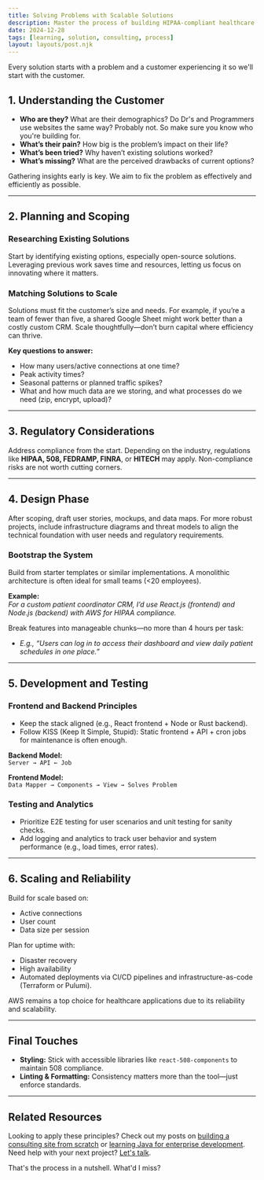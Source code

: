 ```yaml
---
title: Solving Problems with Scalable Solutions
description: Master the process of building HIPAA-compliant healthcare web apps. From customer research to production deployment, learn how to design scalable solutions that meet regulatory requirements.
date: 2024-12-28
tags: [learning, solution, consulting, process]
layout: layouts/post.njk
---
```


Every solution starts with a problem and a customer experiencing it so we'll start with the customer.

## 1. Understanding the Customer

- **Who are they?** What are their demographics?  Do Dr's and Programmers use websites the same way? Probably not. So make sure you know who you're building for. 
- **What’s their pain?** How big is the problem’s impact on their life?  
- **What’s been tried?** Why haven’t existing solutions worked?  
- **What’s missing?** What are the perceived drawbacks of current options?

Gathering insights early is key. We aim to fix the problem as effectively and efficiently as possible.

---

## 2. Planning and Scoping

### Researching Existing Solutions  
Start by identifying existing options, especially open-source solutions. Leveraging previous work saves time and resources, letting us focus on innovating where it matters.

### Matching Solutions to Scale  
Solutions must fit the customer’s size and needs. For example, if you’re a team of fewer than five, a shared Google Sheet might work better than a costly custom CRM. Scale thoughtfully—don’t burn capital where efficiency can thrive.

**Key questions to answer:**  
- How many users/active connections at one time?  
- Peak activity times?  
- Seasonal patterns or planned traffic spikes?  
- What and how much data are we storing, and what processes do we need (zip, encrypt, upload)?  

---

## 3. Regulatory Considerations  
Address compliance from the start. Depending on the industry, regulations like **HIPAA, 508, FEDRAMP, FINRA**, or **HITECH** may apply. Non-compliance risks are not worth cutting corners.

---

## 4. Design Phase  

After scoping, draft user stories, mockups, and data maps. For more robust projects, include infrastructure diagrams and threat models to align the technical foundation with user needs and regulatory requirements.

### Bootstrap the System  
Build from starter templates or similar implementations. A monolithic architecture is often ideal for small teams (<20 employees). 

**Example:**  
*For a custom patient coordinator CRM, I’d use React.js (frontend) and Node.js (backend) with AWS for HIPAA compliance.*  

Break features into manageable chunks—no more than 4 hours per task:  
- *E.g., “Users can log in to access their dashboard and view daily patient schedules in one place.”*

---

## 5. Development and Testing  

### Frontend and Backend Principles  
- Keep the stack aligned (e.g., React frontend + Node or Rust backend).  
- Follow KISS (Keep It Simple, Stupid): Static frontend + API + cron jobs for maintenance is often enough.  

**Backend Model:**  
`Server → API ← Job`  

**Frontend Model:**  
`Data Mapper → Components → View → Solves Problem`  

### Testing and Analytics  
- Prioritize E2E testing for user scenarios and unit testing for sanity checks.  
- Add logging and analytics to track user behavior and system performance (e.g., load times, error rates).  

---

## 6. Scaling and Reliability  

Build for scale based on:  
- Active connections  
- User count  
- Data size per session  

Plan for uptime with:  
- Disaster recovery  
- High availability  
- Automated deployments via CI/CD pipelines and infrastructure-as-code (Terraform or Pulumi).  

AWS remains a top choice for healthcare applications due to its reliability and scalability. 

---

## Final Touches  

- **Styling:** Stick with accessible libraries like `react-508-components` to maintain 508 compliance.  
- **Linting & Formatting:** Consistency matters more than the tool—just enforce standards.

---

## Related Resources

Looking to apply these principles? Check out my posts on [building a consulting site from scratch](/posts/building-consulting-site/) or [learning Java for enterprise development](/posts/learn-corporate-java/). Need help with your next project? [Let's talk](/contact-me/).

That's the process in a nutshell. What'd I miss?
